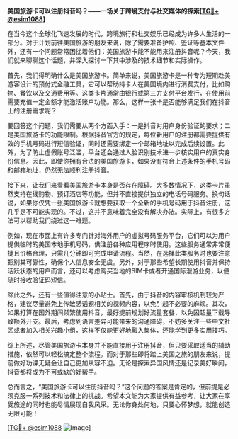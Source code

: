 **美国旅游卡可以注册抖音吗？——一场关于跨境支付与社交媒体的探索[[TG💪+ @esim1088](https://t.me/s/esim1088)]**

在当今这个全球化飞速发展的时代，跨境旅行和社交娱乐已经成为许多人生活的一部分。对于计划前往美国旅游的朋友来说，除了需要准备护照、签证等基本文件外，还有一个问题常常困扰着他们：美国旅游卡能不能用来注册抖音呢？今天，我们就来聊聊这个话题，并深入探讨一下其中涉及的技术细节和实际操作。

首先，我们得明确什么是美国旅游卡。简单来说，美国旅游卡是一种专为短期赴美游客设计的预付式金融工具，它可以帮助持卡人在美国境内进行消费支付，比如购物、餐饮以及交通费用等。这类卡片通常由银行或第三方支付平台发行，在使用前需要充值一定金额才能激活账户功能。那么，这样一张卡是否能够满足我们在抖音上的注册需求呢？

要回答这个问题，我们需要从两个方面入手：一是抖音对用户身份验证的要求；二是美国旅游卡的功能限制。根据抖音官方的规定，每位新用户的注册都需要提供有效的手机号码进行短信验证，同时还需要绑定一个邮箱地址以完成后续设置。此外，为了防止虚假账号泛滥，平台还会通过人脸识别技术进一步核实用户的真实身份信息。因此，即使你拥有合法的美国旅游卡，如果没有符合上述条件的手机号码和邮箱地址，仍然无法顺利注册抖音。

接下来，让我们来看看美国旅游卡本身是否存在障碍。大多数情况下，这类卡片虽然支持在线购物、预订酒店等功能，但并不直接提供独立的电话号码服务。换句话说，如果你仅凭一张美国旅游卡就想要获取一个全新的手机号码用于抖音注册，这几乎是不可能实现的。不过，这并不意味着完全没有解决办法。实际上，有很多方法可以帮助我们绕过这一难题。

例如，现在市面上有许多专门针对海外用户的虚拟号码服务平台，它们可以为用户提供临时的美国本地手机号码，供注册各种应用程序时使用。这些服务通常非常便捷且价格合理，只需几分钟即可完成申请流程。当然，在选择此类服务时也要注意甄别其可靠性，确保个人信息安全无虞。另外，对于那些希望长期使用抖音并保持活跃状态的用户而言，还可以考虑购买当地的SIM卡或者开通国际漫游业务，以便随时接收验证码短信。

除此之外，还有一些值得注意的小贴士。首先，由于抖音的内容审核机制较为严格，建议尽量避免上传敏感话题相关的视频内容，以免引起不必要的麻烦。其次，如果打算在国外期间频繁使用抖音，最好提前规划好流量套餐，以免因超量下载导致额外开支。最后，考虑到语言差异可能带来的沟通障碍，不妨多关注一些中文社区或者加入相关兴趣小组，这样不仅能更好地融入集体，还能学到更多实用技巧。

综上所述，尽管美国旅游卡本身并不能直接用于注册抖音，但只要采取适当的辅助措施，依然可以轻松搞定整个流程。而对于那些即将踏上美国之旅的朋友来说，提前做好功课无疑会让自己更加从容不迫。无论是探索异国风情还是记录美好瞬间，抖音都将成为不可或缺的好帮手。

总而言之，“美国旅游卡可以注册抖音吗？”这个问题的答案是肯定的，但前提是必须克服一系列技术和法律上的挑战。希望本文能为大家提供有益参考，让大家在享受旅途的同时也能尽情展现自我风采。无论你身处何地，只要心怀梦想，就能创造无限可能！

[[TG💪+ @esim1088](https://t.me/s/esim1088) ![Image](https://i.postimg.cc/4NQfJmqS/Snipaste-2025-05-13-00-14-12.png)]